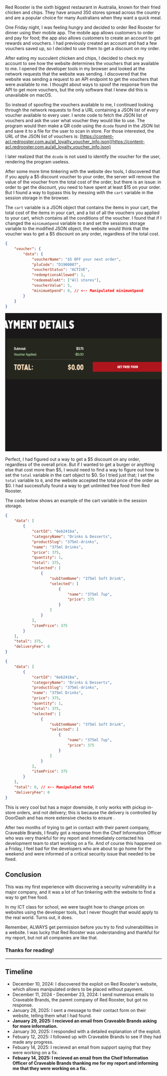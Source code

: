 Red Rooster is the sixth biggest restaurant in Australia, known for their fried chicken and chips. They have around 350 stores spread across the country and are a popular choice for many Australians when they want a quick meal.

One Friday night, I was feeling hungry and decided to order Red Rooster for dinner using their mobile app. The mobile app allows customers to order and pay for food; the app also allows customers to create an account to get rewards and vouchers. I had previously created an account and had a few vouchers saved up, so I decided to use them to get a discount on my order.

After eating my succulent chicken and chips, I decided to check my account to see how the website determines the vouchers that are available to me. I opened the developer tools in my browser and looked at the network requests that the website was sending. I discovered that the website was sending a request to an API endpoint to get the vouchers that were available to me. I thought about ways to spoof the response from the API to get more vouchers, but the only software that I knew did this is unavailable on macOS.

So instead of spoofing the vouchers available to me, I continued looking through the network requests to find a URL containing a JSON list of every voucher available to every user. I wrote code to fetch the JSON list of vouchers and ask the user what voucher they would like to use. The program would then make a QR code using the `dcode` found in the JSON list and save it to a file for the user to scan in store. For those interested, the URL of the JSON list of vouchers is:
[https://content-acl.redrooster.com.au/all_loyalty_voucher_info.json](https://content-acl.redrooster.com.au/all_loyalty_voucher_info.json)

I later realized that the `dcode` is not used to identify the voucher for the user, rendering the program useless.

After some more time tinkering with the website dev tools, I discovered that if you apply a $5 discount voucher to your order, the server will remove the value of the voucher from the total cost of the order, but there is an issue: in order to get the discount, you need to have spent at least $15 on your order. But I found a way to bypass this by messing with the `cart` variable in the session storage in the browser.

The `cart` variable is a JSON object that contains the items in your cart, the total cost of the items in your cart, and a list of all the vouchers you applied to your cart, which contains all the conditions of the voucher. I found that if I changed the `minimumSpend` variable to `0` and set the sessions storage variable to the modified JSON object, the website would think that the voucher was to get a $5 discount on any order, regardless of the total cost.

```json
{
    "voucher": {
        "data": {
            "voucherName": "$5 OFF your next order",
            "pluCode": "D1900087",
            "voucherStatus": "ACTIVE",
            "redemptionsAllowed": 1,
            "redeemableAt": ["All stores"],
            "voucherValue": 5,
            "minimumSpend": 0, // <-- Manipulated minimumSpend
        }
    }
}
```

![$5 Discount with total being 0](./assets/5dollardiscount.jpg)

Perfect, I had figured out a way to get a $5 discount on any order, regardless of the overall price. But if I wanted to get a burger or anything else that cost more than $5, I would need to find a way to figure out how to set the `total` variable in the cart object to $0. So I tried just that; I set the `total` variable to `0`, and the website accepted the total price of the order as $0. I had successfully found a way to get unlimited free food from Red Rooster.

The code below shows an example of the cart variable in the session storage.

```json
{
    "data": [
        {
            "cartId": "6eb241ba",
            "categoryName": "Drinks & Desserts",
            "productSlug": "375ml-drinks",
            "name": "375ml Drinks",
            "price": 375,
            "quantity": 1,
            "total": 375,
            "selected": [
                {
                    "subItemName": "375ml Soft Drink",
                    "selected": [
                        {
                            "name": "375ml 7up",
                            "price": 375
                        }
                    ]
                }
            ],
            "itemPrice": 375
        }
    ],
    "total": 375,
    "deliveryFee": 0
}
```

```json
{
    "data": [
        {
            "cartId": "6eb241ba",
            "categoryName": "Drinks & Desserts",
            "productSlug": "375ml-drinks",
            "name": "375ml Drinks",
            "price": 375,
            "quantity": 1,
            "total": 375,
            "selected": [
                {
                    "subItemName": "375ml Soft Drink",
                    "selected": [
                        {
                            "name": "375ml 7up",
                            "price": 375
                        }
                    ]
                }
            ],
            "itemPrice": 375
        }
    ],
    "total": 0, // <-- Manipulated total
    "deliveryFee": 0
}
```

This is very cool but has a major downside, it only works with pickup in-store orders, and not delivery; this is because the delivery is controlled by DoorDash and has more extensive checks to ensure .

After two months of trying to get in contact with their parent company, Craveable Brands, I finally got a response from the Cheif Information Officer who was very thankful for my report and immediately contacted his development team to start working on a fix. And of course this happened on a Friday, I feel bad for the developers who are about to go home for the weekend and were informed of a critical security issue that needed to be fixed.

## Conclusion

This was my first experience with discovering a security vulnerability in a major company, and it was a lot of fun tinkering with the website to find a way to get free food.

In my ICT class for school, we were taught how to change prices on websites using the developer tools, but I never thought that would apply to the real world. Turns out, it does.

Remember, ALWAYS get permission before you try to find vulnerabilities in a website. I was lucky that Red Rooster was understanding and thankful for my report, but not all companies are like that.

### Thanks for reading!

---

## Timeline

- December 10, 2024: I discovered the exploit on Red Rooster's website, which allows manipulated orders to be placed without payment.
- December 11, 2024 - December 23, 2024: I send numerous emails to Craveable Brands, the parent company of Red Rooster, but got no response.
- January 28, 2025: I sent a message to their contact form on their website, telling them what I had found.
- **January 29, 2025: I recieved an email from Craveable Brands asking for more information.**
- January 30, 2025: I responded with a detailed explanation of the exploit.
- Febuary 12, 2025: I followed up with Craveable Brands to see if they had made any progress.
- Febuary 14, 2025: I recieved an email from support saying that they were working on a fix.
- **Febuary 14, 2025: I recieved an email from the Cheif Information Officer of Craveable Brands thanking me for my report and informing me that they were working on a fix.**
